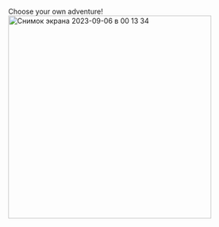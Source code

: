 Choose your own adventure!    
<img width="409" alt="Снимок экрана 2023-09-06 в 00 13 34" src="https://github.com/AnastasijaShahova/IosProjects/assets/70802206/7abd923a-b0e1-497c-ac5c-06376ce97a9d">
